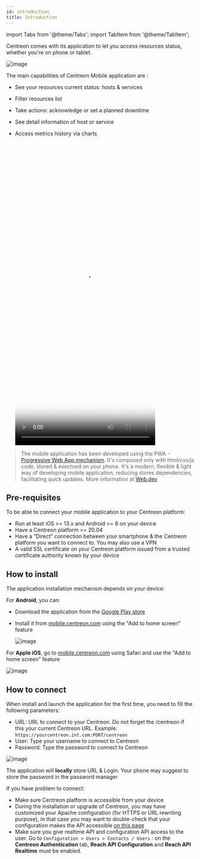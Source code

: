 ```yaml
---
id: introduction
title: Introduction
---
```

import Tabs from '@theme/Tabs';
import TabItem from '@theme/TabItem';


Centreon comes with its application to let you access resources status, whether you're on phone or tablet.

  ![image](../assets/mobile/mobile-app-screens.png)

The main capabilities of Centreon Mobile application are :

- See your resources current status: hosts & services
- Filter resources list
- Take actions: acknowledge or set a planned downtime
- See detail information of host or service
- Access metrics history via charts

  <video width="375" height="812" controls="true" allowfullscreen="true" poster="../assets/mobile/mobile-login.png">
    <source src="../assets/mobile/mobile-demo.mp4" type="video/mp4"/>
  </video>

> The mobile application has been developed using the
> PWA - [Progressive Web App mechanism](https://en.wikipedia.org/wiki/Progressive_web_application).
> It's composed only with html/css/js code, stored & exectued on your phone. It's a modern, flexible &
> light way of developing mobile application, reducing stores dependencies, facilitating quick updates.
> More information at [Web.dev](https://web.dev/what-are-pwas/)

## Pre-requisites

To be able to connect your mobile application to your Centreon platform:

- Run at least iOS >= 13.x and Android >= 8 on your device
- Have a Centreon platform >= 20.04
- Have a “Direct” connection between your smartphone & the Centreon platform you want to connect to. You may also use a VPN
- A valid SSL certificate on your Centreon platform issued from a trusted certificate authority known by your device

## How to install

The application installation mechanism depends on your device:

<Tabs groupId="sync">
<TabItem value="Android" label="Android">

For **Android**, you can:

 - Download the application from the [Google Play store](https://play.google.com/store/apps/details?id=com.centreon.mobileapp)
 - Install it from [mobile.centreon.com](https://mobile.centreon.com/) using the "Add to home screen" feature

    ![image](../assets/mobile/andoid-add-to-home-screen.png)

</TabItem>
<TabItem value="Apple/iOS" label="Apple/iOS">

For **Apple iOS**, go to [mobile.centreon.com](https://mobile.centreon.com/) using Safari and use the
"Add to home screen" feature

![image](../assets/mobile/ios-add-to-home-screen.png)

</TabItem>
</Tabs>

## How to connect

When install and launch the application for the first time, you need to fill the following parameters:

- URL: URL to connect to your Centreon. Do not forget the /centreon if this your current Centreon URL. Example: `https://yourcentreon.int.com:PORT/centreon`
- User: Type your username to connect to Centreon
- Password: Type the password to connect to Centreon

![image](../assets/mobile/mobile-login.png)

The application will **locally** store URL & Login.
Your phone may suggest to store the password in the password manager

If you have problem to connect:

- Make sure Centreon platform is accessible from your device
- During the installation or upgrade of Centreon, you may have customized your Apache configuration (for HTTPS or URL rewriting purpose), in that case
you may want to double-check that your configuration makes the API accessible [on this page](../upgrade/upgrade-from-19-10#configure-apache-api-access)
- Make sure you give realtime API and configuration API access to the user. Go to
`Configuration > Users > Contacts / Users` : on the **Centreon Authentication** tab, **Reach API Configuration** and **Reach API Realtime** must be enabled.